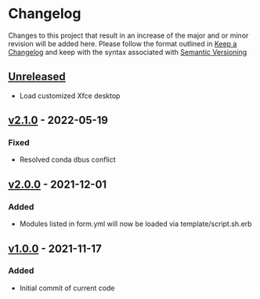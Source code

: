 # Changelog
Changes to this project that result in an increase of the major and or minor revision will be added here. Please follow the format outlined in [Keep a Changelog](http://keepachangelog.com/en/1.0.0/) and keep with the syntax associated with [Semantic Versioning](https://semver.org/)

## [Unreleased]
- Load customized Xfce desktop

## [v2.1.0] - 2022-05-19
### Fixed
- Resolved conda dbus conflict

## [v2.0.0] - 2021-12-01
### Added
- Modules listed in form.yml will now be loaded via template/script.sh.erb

## [v1.0.0] - 2021-11-17
### Added
- Initial commit of current code

[Unreleased]: https://github.com/UCO-HPC/buddy_desktop/compare/v2.1.0...devel
[v2.1.0]: https://github.com/UCO-HPC/buddy_desktop/compare/v2.0.0...v2.1.0
[v2.0.0]: https://github.com/UCO-HPC/buddy_desktop/compare/v1.0.0...v2.0.0
[v1.0.0]: https://github.com/UCO-HPC/buddy_desktop/releases/tag/v1.0.0
